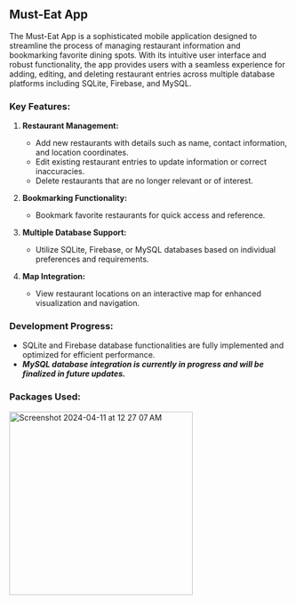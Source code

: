 ## Must-Eat App

The Must-Eat App is a sophisticated mobile application designed to streamline the process of managing restaurant information and bookmarking favorite dining spots. With its intuitive user interface and robust functionality, the app provides users with a seamless experience for adding, editing, and deleting restaurant entries across multiple database platforms including SQLite, Firebase, and MySQL.

### Key Features:

1. **Restaurant Management:**
   - Add new restaurants with details such as name, contact information, and location coordinates.
   - Edit existing restaurant entries to update information or correct inaccuracies.
   - Delete restaurants that are no longer relevant or of interest. 

2. **Bookmarking Functionality:**
   - Bookmark favorite restaurants for quick access and reference.

3. **Multiple Database Support:**
   - Utilize SQLite, Firebase, or MySQL databases based on individual preferences and requirements.

4. **Map Integration:**
   - View restaurant locations on an interactive map for enhanced visualization and navigation.


### Development Progress:

- SQLite and Firebase database functionalities are fully implemented and optimized for efficient performance.
- ***MySQL database integration is currently in progress and will be finalized in future updates.***

### Packages Used: 
<img width="330" alt="Screenshot 2024-04-11 at 12 27 07 AM" src="https://github.com/dianakim0411/MustEatPlaceProject/assets/70240772/8878a911-80f2-4ab7-8105-deed807f15d5">



